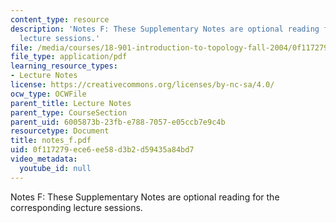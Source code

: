 ```yaml
---
content_type: resource
description: 'Notes F: These Supplementary Notes are optional reading for the corresponding
  lecture sessions.'
file: /media/courses/18-901-introduction-to-topology-fall-2004/0f117279ece6ee58d3b2d59435a84bd7_notes_f.pdf
file_type: application/pdf
learning_resource_types:
- Lecture Notes
license: https://creativecommons.org/licenses/by-nc-sa/4.0/
ocw_type: OCWFile
parent_title: Lecture Notes
parent_type: CourseSection
parent_uid: 6005873b-23fb-e788-7057-e05ccb7e9c4b
resourcetype: Document
title: notes_f.pdf
uid: 0f117279-ece6-ee58-d3b2-d59435a84bd7
video_metadata:
  youtube_id: null
---
```

Notes F: These Supplementary Notes are optional reading for the corresponding lecture sessions.